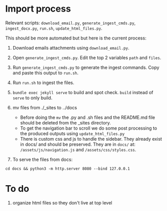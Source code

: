 # Import process

Relevant scripts: `download_email.py`, `generate_ingest_cmds.py`, `ingest_docx.py`, `run.sh`, `update_html_files.py`.

This should be more automated but but here is the current process:

1. Download emails attachments using `download_email.py`.
1. Open `generate_ingest_cmds.py`. Edit the top 2 variables `path` and `files`.
2. Run `generate_ingest_cmds.py` to generate the ingest commands. Copy and paste this output to `run.sh`.
3. Run `run.sh` to ingest the files.
4. `bundle exec jekyll serve` to build and spot check. `build` instead of `serve` to only build.
5. mv files from ./_sites to ../docs
    * Before doing the `mv` the .py and .sh files and the README.md file should be deleted from the _sites directory.
    * To get the navigation bar to scroll we do some post processing to the produced outputs using `update_html_files.py`
    * There is custom css and js to handle the sidebar. They already exist in docs/ and should be preserved. They are in `docs/` at: `/assets/js/navigation.js` and `/assets/css/styles.css`.
        
6. To serve the files from docs:
```
cd docs && python3 -m http.server 8080 --bind 127.0.0.1
```

# To do

1. organize html files so they don't live at top level
